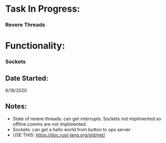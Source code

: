 # Task In Progress:
### Revere Threads


# Functionality:
### Sockets

## Date Started:
6/18/2020

## Notes:

- State of revere threads: can get interrupts. Sockets not implimented so offline comms are not implimented.
- Sockets: can get a hello world from button to ops server
- USE THIS: https://doc.rust-lang.org/std/net/